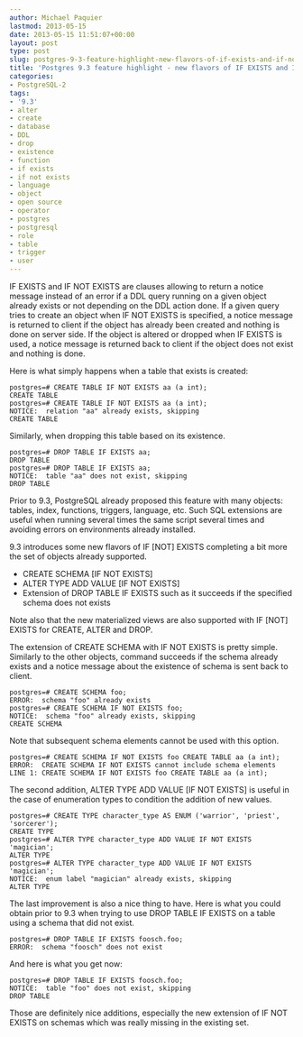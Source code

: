 ```yaml
---
author: Michael Paquier
lastmod: 2013-05-15
date: 2013-05-15 11:51:07+00:00
layout: post
type: post
slug: postgres-9-3-feature-highlight-new-flavors-of-if-exists-and-if-not-exists
title: 'Postgres 9.3 feature highlight - new flavors of IF EXISTS and IF NOT EXISTS'
categories:
- PostgreSQL-2
tags:
- '9.3'
- alter
- create
- database
- DDL
- drop
- existence
- function
- if exists
- if not exists
- language
- object
- open source
- operator
- postgres
- postgresql
- role
- table
- trigger
- user
---
```


IF EXISTS and IF NOT EXISTS are clauses allowing to return a notice message instead of an error if a DDL query running on a given object already exists or not depending on the DDL action done. If a given query tries to create an object when IF NOT EXISTS is specified, a notice message is returned to client if the object has already been created and nothing is done on server side. If the object is altered or dropped when IF EXISTS is used, a notice message is returned back to client if the object does not exist and nothing is done. 

Here is what simply happens when a table that exists is created:

    postgres=# CREATE TABLE IF NOT EXISTS aa (a int);
    CREATE TABLE
    postgres=# CREATE TABLE IF NOT EXISTS aa (a int);
    NOTICE:  relation "aa" already exists, skipping
    CREATE TABLE

Similarly, when dropping this table based on its existence.

    postgres=# DROP TABLE IF EXISTS aa;
    DROP TABLE
    postgres=# DROP TABLE IF EXISTS aa;
    NOTICE:  table "aa" does not exist, skipping
    DROP TABLE

Prior to 9.3, PostgreSQL already proposed this feature with many objects: tables, index, functions, triggers, language, etc. Such SQL extensions are useful when running several times the same script several times and avoiding errors on environments already installed.
  
9.3 introduces some new flavors of IF [NOT] EXISTS completing a bit more the set of objects already supported.

  * CREATE SCHEMA [IF NOT EXISTS]
  * ALTER TYPE ADD VALUE [IF NOT EXISTS]
  * Extension of DROP TABLE IF EXISTS such as it succeeds if the specified schema does not exists

Note also that the new materialized views are also supported with IF [NOT] EXISTS for CREATE, ALTER and DROP.

The extension of CREATE SCHEMA with IF NOT EXISTS is pretty simple. Similarly to the other objects, command succeeds if the schema already exists and a notice message about the existence of schema is sent back to client.

    postgres=# CREATE SCHEMA foo;
    ERROR:  schema "foo" already exists
    postgres=# CREATE SCHEMA IF NOT EXISTS foo;
    NOTICE:  schema "foo" already exists, skipping
    CREATE SCHEMA

Note that subsequent schema elements cannot be used with this option.

    postgres=# CREATE SCHEMA IF NOT EXISTS foo CREATE TABLE aa (a int);
    ERROR:  CREATE SCHEMA IF NOT EXISTS cannot include schema elements
    LINE 1: CREATE SCHEMA IF NOT EXISTS foo CREATE TABLE aa (a int);

The second addition, ALTER TYPE ADD VALUE [IF NOT EXISTS] is useful in the case of enumeration types to condition the addition of new values.

    postgres=# CREATE TYPE character_type AS ENUM ('warrior', 'priest', 'sorcerer');
    CREATE TYPE
    postgres=# ALTER TYPE character_type ADD VALUE IF NOT EXISTS 'magician';
    ALTER TYPE
    postgres=# ALTER TYPE character_type ADD VALUE IF NOT EXISTS 'magician';
    NOTICE:  enum label "magician" already exists, skipping
    ALTER TYPE

The last improvement is also a nice thing to have. Here is what you could obtain prior to 9.3 when trying to use DROP TABLE IF EXISTS on a table using a schema that did not exist.

    postgres=# DROP TABLE IF EXISTS foosch.foo;
    ERROR:  schema "foosch" does not exist

And here is what you get now:

    postgres=# DROP TABLE IF EXISTS foosch.foo;
    NOTICE:  table "foo" does not exist, skipping
    DROP TABLE

Those are definitely nice additions, especially the new extension of IF NOT EXISTS on schemas which was really missing in the existing set.
